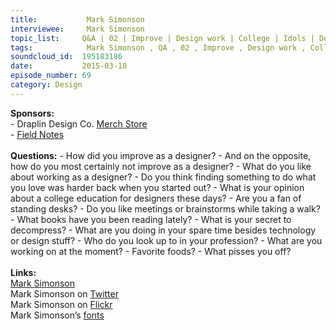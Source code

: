 ```yaml
--- 
title:           Mark Simonson 
interviewee:     Mark Simonson 
topic_list:     Q&A | 02 | Improve | Design work | College | Idols | Decompress | Current work | Books | Spare time
tags:            Mark Simonson , QA , 02 , Improve , Design work , College , Idols , Decompress , Current work , Books , Spare time
soundcloud_id:  195183186
date:           2015-03-10
episode_number: 69
category: Design
---
```


<p class="show_notes_display"><b>Sponsors:<br></b>- Draplin Design Co. <a rel="nofollow" target="_blank" href="http://draplin.com/merch/">Merch Store</a><br>- <a rel="nofollow" target="_blank" href="http://fieldnotesbrand.com/">Field Notes</a><b><br><br>Questions:</b>
- How did you improve as a designer?
- And on the opposite, how do you most certainly not improve as a designer?
- What do you like about working as a designer?
- Do you think finding something to do what you love was harder back when you started out?
- What is your opinion about a college education for designers these days?
- Are you a fan of standing desks?
- Do you like meetings or brainstorms while taking a walk?
- What books have you been reading lately?
- What is your secret to decompress?
- What are you doing in your spare time besides technology or design stuff?
- Who do you look up to in your profession?
- What are you working on at the moment?
- Favorite foods?
- What pisses you off?<br><br><b>Links:</b><br><a rel="nofollow" target="_blank" href="http://www.marksimonson.com/">Mark Simonson</a><br>Mark Simonson on <a rel="nofollow" target="_blank" href="https://twitter.com/marksimonson">Twitter</a><br>Mark Simonson on <a rel="nofollow" target="_blank" href="https://www.flickr.com/people/62468024@N00/">Flickr</a><br>Mark Simonson’s <a rel="nofollow" target="_blank" href="http://www.marksimonson.com/fonts">fonts</a><br><br></p>
